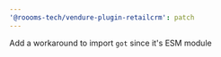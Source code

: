 ```yaml
---
'@roooms-tech/vendure-plugin-retailcrm': patch
---
```


Add a workaround to import `got` since it's ESM module
